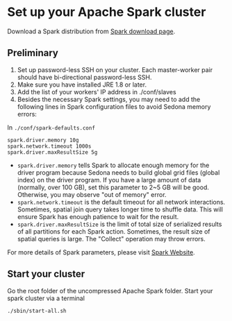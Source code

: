 # Set up your Apache Spark cluster

Download a Spark distribution from [Spark download page](http://spark.apache.org/downloads.html).

## Preliminary

1. Set up password-less SSH on your cluster. Each master-worker pair should have bi-directional password-less SSH.
2. Make sure you have installed JRE 1.8 or later.
3. Add the list of your workers' IP address in ./conf/slaves
4. Besides the necessary Spark settings, you may need to add the following lines in Spark configuration files to avoid Sedona memory errors:

In `./conf/spark-defaults.conf`

```
spark.driver.memory 10g
spark.network.timeout 1000s
spark.driver.maxResultSize 5g
```

* `spark.driver.memory` tells Spark to allocate enough memory for the driver program because Sedona needs to build global grid files (global index) on the driver program. If you have a large amount of data (normally, over 100 GB), set this parameter to 2~5 GB will be good. Otherwise, you may observe "out of memory" error.
* `spark.network.timeout` is the default timeout for all network interactions. Sometimes, spatial join query takes longer time to shuffle data. This will ensure Spark has enough patience to wait for the result.
* `spark.driver.maxResultSize` is the limit of total size of serialized results of all partitions for each Spark action. Sometimes, the result size of spatial queries is large. The "Collect" operation may throw errors.

For more details of Spark parameters, please visit [Spark Website](https://spark.apache.org/docs/latest/configuration.html).

## Start your cluster

Go the root folder of the uncompressed Apache Spark folder. Start your spark cluster via a terminal

```
./sbin/start-all.sh
```
